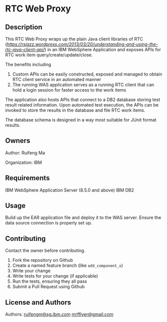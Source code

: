 # RTC Web Proxy

Description
---------------

This RTC Web Proxy wraps up the plain Java client libraries of RTC (*https://rsjazz.wordpress.com/2013/03/20/understanding-and-using-the-rtc-java-client-api/*) in an IBM WebSphere Application and exposes APIs for RTC work item query/create/update/close. 

The benefits including 
1. Custom APIs can be easily constructed, exposed and managed to obtain RTC client service in an automated manner
2. The running WAS application serves as a running RTC client that can hold a login session for faster access to the work items

The application also hosts APIs that connect to a DB2 database storing test result related information. Upon automated test execution, the APIs can be invoked to store the results in the database and file RTC work items. 

The database schema is designed in a way most suitable for JUnit format results. 

Owners
------
Author: Ruifeng Ma

Organization: IBM

Requirements
------------
IBM WebSphere Application Server (8.5.0 and above)
IBM DB2

Usage
-----
Build up the EAR application file and deploy it to the WAS server. 
Ensure the data source connection is properly set up. 


Contributing
------------
Contact the owner before contributing.

1. Fork the repository on Github
2. Create a named feature branch (like `add_component_x`)
3. Write your change
4. Write tests for your change (if applicable)
5. Run the tests, ensuring they all pass
6. Submit a Pull Request using Github

License and Authors
-------------------
Authors: ruifengm@sg.ibm.com mrfflyer@gmail.com

